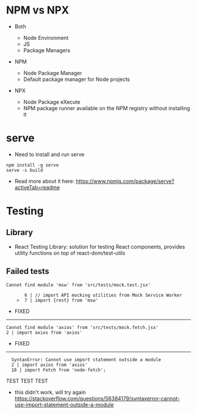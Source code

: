 # NPM vs NPX

- Both

  - Node Environment
  - JS
  - Package Managers

- NPM

  - Node Package Manager
  - Default package manager for Node projects

- NPX

  - Node Package eXecute
  - NPM package runner available on the NPM registry without installing it

# serve

- Need to install and run serve

```
npm install -g serve
serve -s build
```

- Read more about it here: https://www.npmjs.com/package/serve?activeTab=readme

# Testing

## Library

- React Testing Library: solution for testing React components, provides utility
  functions on top of react-dom/test-utils

## Failed tests

```
Cannot find module 'msw' from 'src/tests/mock.test.jsx'

       6 | // import API mocking utilities from Mock Service Worker
    >  7 | import {rest} from 'msw'
```

- FIXED

---

```
Cannot find module 'axios' from 'src/tests/mock.fetch.jsx'
2 | import axios from 'axios'
```

- FIXED

---

```
  SyntaxError: Cannot use import statement outside a module
  2 | import axios from 'axios'
  18 | import Fetch from 'node-fetch';
```


TEST TEST TEST

- this didn't work, will try again
  https://stackoverflow.com/questions/58384179/syntaxerror-cannot-use-import-statement-outside-a-module


